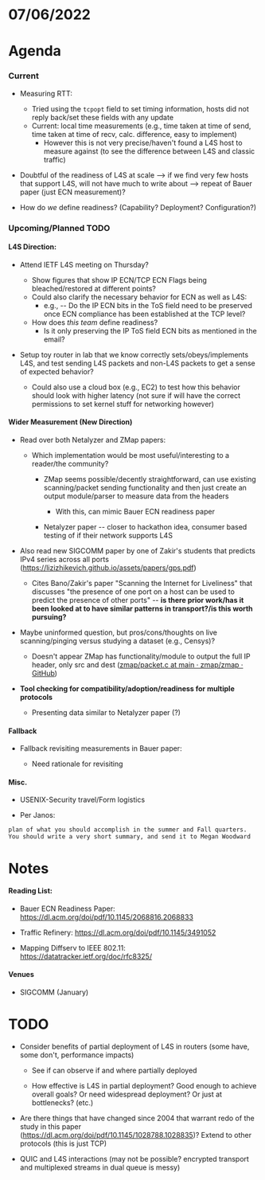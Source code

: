 # 07/06/2022

# Agenda

### Current

- Measuring RTT:
  
  - Tried using the `tcpopt` field to set timing information, hosts did not reply back/set these fields with any update
  - Current: local time measurements (e.g., time taken at time of send, time taken at time of recv, calc. difference, easy to implement)
    - However this is not very precise/haven't found a L4S host to measure against (to see the difference between L4S and classic traffic)

- Doubtful of the readiness of L4S at scale --> if we find very few hosts that support L4S, will not have much to write about --> repeat of Bauer paper (just ECN measurement)?

- How do *we* define readiness? (Capability? Deployment? Configuration?)

### Upcoming/Planned TODO

#### L4S Direction:

- Attend IETF L4S meeting on Thursday?
  
  - Show figures that show IP ECN/TCP ECN Flags being bleached/restored at different points?
  - Could also clarify the necessary behavior for ECN as well as L4S:
    - e.g., -- Do the IP ECN bits in the ToS field need to be preserved once ECN compliance has been established at the TCP level?
  - How does *this team* define readiness?
    - Is it only preserving the IP ToS field ECN bits as mentioned in the email?

- Setup toy router in lab that we know correctly sets/obeys/implements L4S, and test sending L4S packets and non-L4S packets to get a sense of expected behavior?
  
  - Could also use a cloud box (e.g., EC2) to test how this behavior should look with higher latency (not sure if will have the correct permissions to set kernel stuff for networking however)

#### Wider Measurement (New Direction)

- Read over both Netalyzer and ZMap papers:
  
  - Which implementation would be most useful/interesting to a reader/the community?
    
    - ZMap seems possible/decently straightforward, can use existing scanning/packet sending functionality and then just create an output module/parser to measure data from the headers
      
      - With this, can mimic Bauer ECN readiness paper
    
    - Netalyzer paper -- closer to hackathon idea, consumer based testing of if their network supports L4S

- Also read new SIGCOMM paper by one of Zakir's students that predicts IPv4 series across all ports (https://lizizhikevich.github.io/assets/papers/gps.pdf)
  
  - Cites Bano/Zakir's paper "Scanning the Internet for Liveliness" that discusses "the presence of one port on a host can be used to predict the presence of other ports" -- **is there prior work/has it been looked at to have similar patterns in transport?/is this worth pursuing?**

- Maybe uninformed question, but pros/cons/thoughts on live scanning/pinging versus studying a dataset (e.g., Censys)?
  
  - Doesn't appear ZMap has functionality/module to output the full IP header, only src and dest ([zmap/packet.c at main · zmap/zmap · GitHub](https://github.com/zmap/zmap/blob/main/src/probe_modules/packet.c))

- **Tool checking for compatibility/adoption/readiness for multiple protocols**
  
  - Presenting data similar to Netalyzer paper (?)

#### Fallback

- Fallback revisiting measurements in Bauer paper:
  
  - Need rationale for revisiting

#### Misc.

* USENIX-Security travel/Form logistics

* Per Janos:

```
plan of what you should accomplish in the summer and Fall quarters.
You should write a very short summary, and send it to Megan Woodward
```

# Notes

#### Reading List:

* Bauer ECN Readiness Paper: https://dl.acm.org/doi/pdf/10.1145/2068816.2068833

* Traffic Refinery: https://dl.acm.org/doi/pdf/10.1145/3491052

* Mapping Diffserv to IEEE 802.11: https://datatracker.ietf.org/doc/rfc8325/



#### Venues

* SIGCOMM (January)

# TODO

* Consider benefits of partial deployment of L4S in routers (some have, some don't, performance impacts)
  
  * See if can observe if and where partially deployed
  
  * How effective is L4S in partial deployment? Good enough to achieve overall goals? Or need widespread deployment? Or just at bottlenecks? (etc.)

* Are there things that have changed since 2004 that warrant redo of the study in this paper (https://dl.acm.org/doi/pdf/10.1145/1028788.1028835)? Extend to other protocols (this is just TCP)

* QUIC and L4S interactions (may not be possible? encrypted transport and multiplexed streams in dual queue is messy)








































































































